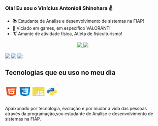 ### Olá! Eu sou o Vinícius Antonioli Shinohara ✌️

- 📚 Estudante de Análise e desenvolvimento de sistemas na FIAP!
- 🔫 Viciado em games, em específico VALORANT!
- 🏋 Amante de atividade física, Atleta de fisiculturismo!

<div align="center">
  <a href="https://github.com/rafaballerini">
  <img height="180em" src="https://github-readme-stats.vercel.app/api?username=Vinimax0070&show_icons=true&theme=dracula&include_all_commits=true&count_private=true"/>
    
  <img height="180em" src="https://github-readme-stats.vercel.app/api/top-langs/?username=Vinimax0070&layout=compact&langs_count=7&theme=dracula"/>
</div>
<br>
<div>  
  <a href="https://www.instagram.com/vinicius_shinohara13" target="_blank"><img src="https://img.shields.io/badge/-Instagram-%23E4405F?style=for-the-badge&logo=instagram&logoColor=white" target="_blank"></a>
  <a href = "mailto:viniantonioli@gmail.com"><img src="https://img.shields.io/badge/-Gmail-%23333?style=for-the-badge&logo=gmail&logoColor=white" target="_blank"></a>
   <a href="https://discord.gg/Vinicius Antonioli Shinohara#8989" target="_blank"><img src="https://img.shields.io/badge/Discord-7289DA?style=for-the-badge&logo=discord&logoColor=white" target="_blank"></a>
  
  </div>

  
## Tecnologias que eu uso no meu dia
<div style= "display: inline_block"><br/>
   <img align="center" alt="Vini-HTML" height="30" width="40" src="https://raw.githubusercontent.com/devicons/devicon/master/icons/html5/html5-original.svg">
  <img align="center" alt="Vini-CSS" height="30" width="40" src="https://raw.githubusercontent.com/devicons/devicon/master/icons/css3/css3-original.svg">
   <img align="center" alt="Vini-Js" height="30" width="40" src="https://raw.githubusercontent.com/devicons/devicon/master/icons/javascript/javascript-plain.svg">
  <img align="center" alt="Vini-Python" height="30" width="40" src="https://raw.githubusercontent.com/devicons/devicon/master/icons/python/python-original.svg">
  </div><br>
  
Apaixonado por tecnologia, evolução e por mudar a vida das pessoas através da programação,sou estudante de Análise e desenvolvimento de sistemas na FIAP.

 
